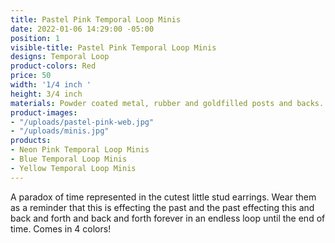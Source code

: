 ```yaml
---
title: Pastel Pink Temporal Loop Minis
date: 2022-01-06 14:29:00 -05:00
position: 1
visible-title: Pastel Pink Temporal Loop Minis
designs: Temporal Loop
product-colors: Red
price: 50
width: '1/4 inch '
height: 3/4 inch
materials: Powder coated metal, rubber and goldfilled posts and backs.
product-images:
- "/uploads/pastel-pink-web.jpg"
- "/uploads/minis.jpg"
products:
- Neon Pink Temporal Loop Minis
- Blue Temporal Loop Minis
- Yellow Temporal Loop Minis
---
```


A paradox of time represented in the cutest little stud earrings. Wear them as a reminder that this is effecting the past and the past effecting this and back and forth and back and forth forever in an endless loop until the end of time. Comes in 4 colors!
